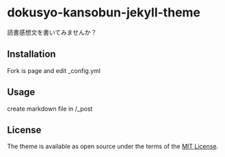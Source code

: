 # dokusyo-kansobun-jekyll-theme

読書感想文を書いてみませんか？

## Installation

Fork is page and edit _config.yml

## Usage

create markdown file  in /_post

## License

The theme is available as open source under the terms of the [MIT License](https://opensource.org/licenses/MIT).

